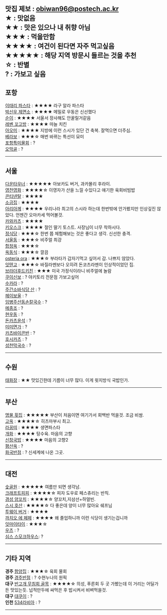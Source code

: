 맛집 제보 : obiwan96@postech.ac.kr   
★ : 맛없음  
★★ : 맛은 있으나 내 취향 아님  
★★★ : 먹을만함  
★★★★ : 여건이 된다면 자주 먹고싶음  
★★★★★ : 해당 지역 방문시 들르는 것을 추천  
☆ : 반별  
? : 가보고 싶음  
---

## 포항
[이태리 파스타](https://map.naver.com/v5/entry/place/1542397016?c=14397117.3133693,4301678.8876762,15,0,0,0,dh) : ★★★★ 라구 알라 파스타  
[박신우 제면소](https://map.naver.com/v5/entry/place/1803011937?c=14396388.7729435,4301356.4189631,15,0,0,0,dh) : ★★★★ 메밀로 우동은 신선했다  
[순이](https://map.naver.com/v5/entry/place/1336470115?c=14397314.3775829,4301882.5206968,16,0,0,0,dh) : ★★★★ 서울서 장사해도 안꿀릴거같음  
[레벤 꼬고방](https://store.naver.com/restaurants/detail?id=15070537) : ★★★★ 마늘 치킨  
[아오미](https://map.naver.com/v5/entry/place/1130083369?c=14396474.7646003,4301593.4931836,16,0,0,0,dh) : ★★★★ 지방에 이런 스시가 있단 건 축복. 잘먹으면 더주심.  
[베라보](http://naver.me/IgtgWqMH) : ★★★☆ 매번 바뀌는 특선이 묘미  
[포항특미물회](http://naver.me/5Vud2Hju) : ?  
[오막골](http://naver.me/xkjzHBYn) : ?  
***

## 서울
[다운타우너](http://naver.me/FRY9P7gG) : ★★★★★ 아보카도 버거, 과카몰리 후라이.  
[영천영화](http://naver.me/FaVgL4Qm) : ★★★★☆ 이영자가 산을 느낄 수있다고 얘기한 육회비빔밥  
[콘티넨탈](http://naver.me/FxzYB528) : ★★★★  
[소금집](http://naver.me/5o2foOJT) : ★★★★  
[아리아께](http://naver.me/F8RHqLfs) : ★★★★ 우리나라 최고의 스시라 하는데 한번밖에 안가봤지만 인상깊진 않았다. 언젠간 오마카세 먹어볼것.  
[카와카츠](http://naver.me/xVKjtJSV) : ★★★★  
[키오스크](http://naver.me/FBEy3E4K) : ★★★★ 절인 딸기 토스트. 사장님이 너무 착하시다.  
[정식당](http://naver.me/xSjl0jIT) : ★★★☆ 한번 쯤 체험해보는 것은 좋다고 생각. 신선한 충격.  
[서울동](http://naver.me/5SUeRUAO) : ★★★☆ 비주얼 최강  
[합정옥](http://naver.me/5B5Z45Q9) : ★★★☆  
[옥동식](http://naver.me/GwaOt5RE) : ★★★☆ 깔끔  
[osteria ora](http://naver.me/xAaMUthe) : ★★★☆ 부라타가 갑자기먹고 싶어서 감. 나쁘지 않았다.  
[잇텐고](http://naver.me/FGp6MouL) : ★★★☆ 바질라멘보다 오히려 돈코츠라멘이 인상적이었던 집.  
[브라더후드키친](http://naver.me/GLYPnKmy) : ★★★ 미국 가정식이라니 비주얼에 놀람  
[쿠이신보](http://naver.me/5uO4gxRF) : ? 야키토리 전문점 가보고싶어  
[수카라](http://naver.me/Gurxml3M) : ?  
[주간소바식당 산](http://naver.me/xCfblx4d) : ?  
[헤이보울](http://naver.me/GKme85Gc) : ?  
[임병주산동손칼국수](http://naver.me/FxzYB4Yt) : ?  
[메종조](http://naver.me/xMxXUb30) : ?  
[현우동](http://naver.me/xT7IQlhg) : ?  
[돈카츠윤석](http://naver.me/GJ3zUF81) : ?  
[미미면가](http://naver.me/53YSLBWt) : ?  
[카츠바이콘반](http://naver.me/GXhyiqvJ) : ?  
[호시카츠](http://naver.me/5MPKASKp) : ?  
[성천막국수](http://naver.me/FDmI0j3b) : ?  
***

## 수원
[태화장](http://naver.me/xitzELCr) : ★★ 맛있긴한데 기름이 너무 많다. 이게 윗지방식 국밥인가.  
***

## 부산
[명물 횟집](http://naver.me/FTnPRLWq) : ★★★★★ 부산이 처음이면 여기가서 회백반 먹을것. 조금 비쌈.  
[고옥](http://naver.me/G853vi9z) : ★★★★☆ 히츠마부시 최고.  
[라꽁띠](http://naver.me/FGp6MOXO) : ★★★★ 생면파스타  
[개화](http://naver.me/FOsDrZQV) : ★★★★ 탕수육. 마음의 고향  
[신창국밥](http://naver.me/5eOxkWAJ) : ★★★★ 마음의 고향2  
[평산옥](http://naver.me/x1X62IQ5) : ?  
[화국반점](http://naver.me/GGuYkE83) : ? 신세계에 나온 그곳.
***

## 대전
[숯골원](http://naver.me/5LfilLpP) : ★★★★★ 여름만 되면 생각남.  
[크래프트피피](http://naver.me/FwwW4tYL) : ★★★★☆ 피자 도우로 페스츄리는 반칙.  
[경성 양꼬치](http://naver.me/Gom39bER) : ★★★★☆ 양꼬치,지삼선+하얼빈.  
[스시 호산](http://naver.me/FyNIL5DU) : ★★★★☆ 다 좋은데 양이 너무 많아요 쉐프님  
[투웨이 버거](http://naver.me/xPtKHbZH) : ★★★★  
[까치오 에 페페](http://naver.me/58hwRy7G) : ★★★★ 왜 졸업하니까 이런 식당이 생기는겁니까  
[잇마이타이](http://naver.me/xOf2tyPm) : ★★★☆  
[우츠](http://naver.me/x1X62tCt) : ?  
[심스 스모크하우스](http://naver.me/GSku2zyh): ?  
***

## 기타 지역
__경주__ [함양집](http://naver.me/xUJy0Tmp) : ★★★☆ 육회 물회  
__경주__ [경주반점](http://naver.me/5YnQZSUT) : ? 수현누나의 원픽  
__대구__ [반고개 무침회 골목](http://naver.me/xBDrdeAI) : ★★★★☆ 의성, 푸른회 두 곳 가봤는데 이 거리는 어딜가든 맛있는듯. 넙적만두에 싸먹은 후 밥시켜서 비벼먹을것.  
__대구__ [대쿠이](http://naver.me/5k3o0dMr) : ?  
__인천__ [534라비아](http://naver.me/xRVnvmBN) : ?  
***
